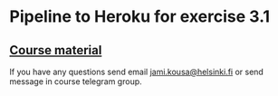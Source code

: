 # Pipeline to Heroku for exercise 3.1

## [Course material](https://docker-hy.github.io)

If you have any questions send email jami.kousa@helsinki.fi or send message in course telegram group.
